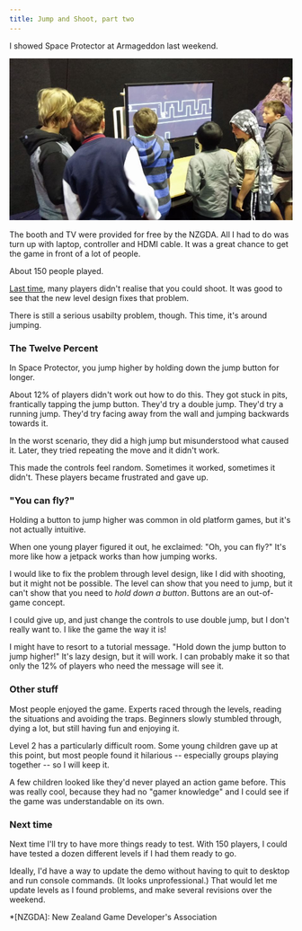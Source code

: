 ```yaml
---
title: Jump and Shoot, part two
---
```


I showed Space Protector at Armageddon last weekend.

![Space Protector booth at Armageddon](/journal/images/2014-10-26-armageddon-booth.jpg)

The booth and TV were provided for free by the NZGDA. All I had to do was turn up with laptop, controller and HDMI cable. It was a great chance to get the game in front of a lot of people.

About 150 people played.

[Last time](/journal/2014-09-29-jump-and-shoot/), many players didn't realise that you could shoot. It was good to see that the new level design fixes that problem.

There is still a serious usabilty problem, though. This time, it's around jumping.

### The Twelve Percent

In Space Protector, you jump higher by holding down the jump button for longer.

About 12% of players didn't work out how to do this. They got stuck in pits, frantically tapping the jump button. They'd try a double jump. They'd try a running jump. They'd try facing away from the wall and jumping backwards towards it.

In the worst scenario, they did a high jump but misunderstood what caused it. Later, they tried repeating the move and it didn't work.

This made the controls feel random. Sometimes it worked, sometimes it didn't. These players became frustrated and gave up.

### "You can fly?"

Holding a button to jump higher was common in old platform games, but it's not actually intuitive.

When one young player figured it out, he exclaimed: "Oh, you can fly?" It's more like how a jetpack works than how jumping works.

I would like to fix the problem through level design, like I did with shooting, but it might not be possible. The level can show that you need to jump, but it can't show that you need to _hold down a button_. Buttons are an out-of-game concept.

I could give up, and just change the controls to use double jump, but I don't really want to. I like the game the way it is!

I might have to resort to a tutorial message. "Hold down the jump button to jump higher!" It's lazy design, but it will work. I can probably make it so that only the 12% of players who need the message will see it.

### Other stuff

Most people enjoyed the game. Experts raced through the levels, reading the situations and avoiding the traps. Beginners slowly stumbled through, dying a lot, but still having fun and enjoying it.

Level 2 has a particularly difficult room. Some young children gave up at this point, but most people found it hilarious -- especially groups playing together -- so I will keep it.

A few children looked like they'd never played an action game before. This was really cool, because they had no "gamer knowledge" and I could see if the game was understandable on its own.

### Next time

Next time I'll try to have more things ready to test. With 150 players, I could have tested a dozen different levels if I had them ready to go.

Ideally, I'd have a way to update the demo without having to quit to desktop and run console commands. (It looks unprofessional.) That would let me update levels as I found problems, and make several revisions over the weekend.

*[NZGDA]: New Zealand Game Developer's Association
